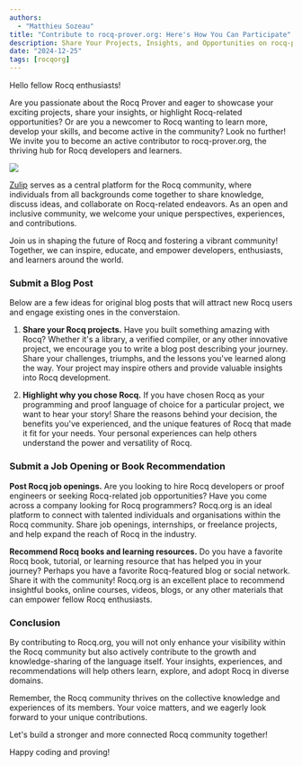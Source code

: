 ```yaml
---
authors:
  - "Matthieu Sozeau"
title: "Contribute to rocq-prover.org: Here's How You Can Participate"
description: Share Your Projects, Insights, and Opportunities on rocq-prover.org!
date: "2024-12-25"
tags: [rocqorg]
---
```


Hello fellow Rocq enthusiasts!

Are you passionate about the Rocq Prover and eager to showcase your exciting projects, share your insights, or highlight Rocq-related opportunities? Or are you a newcomer to Rocq wanting to learn more, develop your skills, and become active in the community? Look no further! We invite you to become an active contributor to rocq-prover.org, the thriving hub for Rocq developers and learners.

![](/media/news/contribute.jpg)

[Zulip](https://rocq-prover.zulipchat.com/) serves as a central platform for the Rocq community, where individuals from all backgrounds come together to share knowledge, discuss ideas, and collaborate on Rocq-related endeavors. As an open and inclusive community, we welcome your unique perspectives, experiences, and contributions.


Join us in shaping the future of Rocq and fostering a vibrant community! Together, we can inspire, educate, and empower developers, enthusiasts, and learners around the world.

### Submit a Blog Post

Below are a few ideas for original blog posts that will attract new Rocq users and engage existing ones in the converstaion. 

1. **Share your Rocq projects.** Have you built something amazing with Rocq? Whether it's a library, a verified compiler, or any other innovative project, we encourage you to write a blog post describing your journey. Share your challenges, triumphs, and the lessons you've learned along the way. Your project may inspire others and provide valuable insights into Rocq development.

2. **Highlight why you chose Rocq.** If you have chosen Rocq as your programming and proof language of choice for a particular project, we want to hear your story! Share the reasons behind your decision, the benefits you've experienced, and the unique features of Rocq that made it fit for your needs. Your personal experiences can help others understand the power and versatility of Rocq.

### Submit a Job Opening or Book Recommendation

**Post Rocq job openings.** Are you looking to hire Rocq developers or proof engineers or seeking Rocq-related job opportunities? Have you come across a company looking for Rocq programmers? Rocq.org is an ideal platform to connect with talented individuals and organisations within the Rocq community. Share job openings, internships, or freelance projects, and help expand the reach of Rocq in the industry.

**Recommend Rocq books and learning resources.** Do you have a favorite Rocq book, tutorial, or learning resource that has helped you in your journey? Perhaps you have a favorite Rocq-featured blog or social network. Share it with the community! Rocq.org is an excellent place to recommend insightful books, online courses, videos, blogs, or any other materials that can empower fellow Rocq enthusiasts.

### Conclusion
By contributing to Rocq.org, you will not only enhance your visibility within the Rocq community but also actively contribute to the growth and knowledge-sharing of the language itself. Your insights, experiences, and recommendations will help others learn, explore, and adopt Rocq in diverse domains.

Remember, the Rocq community thrives on the collective knowledge and experiences of its members. Your voice matters, and we eagerly look forward to your unique contributions.

Let's build a stronger and more connected Rocq community together!

Happy coding and proving!
